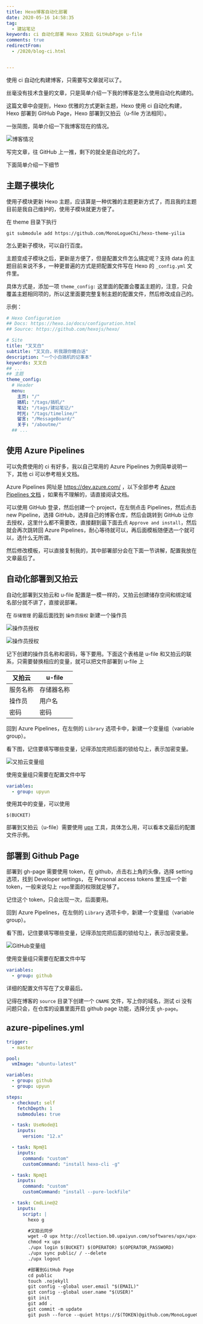```yaml
---
title: Hexo博客自动化部署
date: 2020-05-16 14:58:35
tag: 
  - 建站笔记
keywords: ci 自动化部署 Hexo 又拍云 GitHubPage u-file
comments: true
redirectFrom:
  - /2020/blog-ci.html


---
```


使用 ci 自动化构建博客，只需要写文章就可以了。

<!-- more -->

丝毫没有技术含量的文章，只是简单介绍一下我的博客是怎么使用自动化构建的。

这篇文章中会提到，Hexo 优雅的方式更新主题，Hexo 使用 ci 自动化构建，Hexo 部署到 GitHub Page，Hexo 部署到又拍云（u-file 方法相同）。

一张简图，简单介绍一下我博客现在的情况。

![博客情况](./img/sketch1589621851548.avif)

写完文章，往 GitHub 上一推，剩下的就全是自动化的了。

下面简单介绍一下细节

## 主题子模块化

使用子模块更新 Hexo 主题，应该算是一种优雅的主题更新方式了，而且我的主题目前是我自己维护的，使用子模块就更方便了。

在 theme 目录下执行

```
git submodule add https://github.com/MonoLogueChi/hexo-theme-yilia
```

怎么更新子模块，可以自行百度。

主题变成子模块之后，更新是方便了，但是配置文件怎么搞定呢？支持 data 的主题目前来说不多，一种更普遍的方式是把配置文件写在 Hexo 的 `_config.yml` 文件里。

具体方式是，添加一项 `theme_config:` 这里面的配置会覆盖主题的，注意，只会覆盖主题相同项的，所以这里面要完整复制主题的配置文件，然后修改成自己的。

示例：

```yaml
# Hexo Configuration
## Docs: https://hexo.io/docs/configuration.html
## Source: https://github.com/hexojs/hexo/

# Site
title: "叉叉白"
subtitle: "叉叉白，听我跟你瞎白话"
description: "一个小白搞机的记事本"
keywords: 叉叉白
## ...
## 主题
theme_config:
  # Header
  menu:
    主页: "/"
    搞机: "/tags/搞机/"
    笔记: "/tags/建站笔记/"
    时光: "/tags/timeline/"
    留言: "/MessageBoard/"
    关于: "/aboutme/"
  ## ...
```

## 使用 Azure Pipelines

可以免费使用的 ci 有好多，我以自己常用的 Azure Pipelines 为例简单说明一下，其他 ci 可以参考相关文档。

Azure Pipelines 网址是 https://dev.azure.com/ ，以下全部参考 [Azure Pipelines 文档](https://docs.microsoft.com/en-us/azure/devops/pipelines/get-started/pipelines-sign-up?view=azure-devops) ，如果有不理解的，请直接阅读文档。

可以使用 GitHub 登录，然后创建一个 project，在左侧点击 Pipelines，然后点击 new Pipeline，选择 GitHub，选择自己的博客仓库，然后会跳转到 GitHub 让你去授权，这里什么都不需要改，直接翻到最下面去点 `Approve and install`，然后就会再次跳转回 Azure Pipelines，耐心等待就可以，再后面模板随便选一个就可以，选什么无所谓。

然后修改模板，可以直接复制我的，其中部署部分会在下面一节讲解，配置我放在文章最后了。

## 自动化部署到又拍云

自动化部署到又拍云和 u-file 配置是一模一样的，又拍云创建储存空间和绑定域名部分就不讲了，直接说部署。

在 `存储管理` 的最后面找到 `操作员授权` 新建一个操作员

![操作员授权](./img/Snipaste_2020-05-16_18-18-47.avif)

![操作员授权](./img/Snipaste_2020-05-16_18-17-50.avif)

记下创建的操作员名称和密码，等下要用。下面这个表格是 u-file 和又拍云的联系，只需要替换相应的变量，就可以把文件部署到 u-file 上

| 又拍云   | u-file     |
| -------- | ---------- |
| 服务名称 | 存储器名称 |
| 操作员   | 用户名     |
| 密码     | 密码       |

回到 Azure Pipelines，在左侧的 `Library` 选项卡中，新建一个变量组（variable group）。

看下图，记住要填写哪些变量，记得添加完把后面的锁给勾上，表示加密变量。

![又拍云变量组](./img/Snipaste_2020-05-16_18-32-22.avif)

使用变量组只需要在配置文件中写

```yaml
variables:
  - group: upyun
```

使用其中的变量，可以使用

```
$(BUCKET)
```

部署到又拍云（u-file）需要使用 [upx](https://github.com/upyun/upx) 工具，具体怎么用，可以看本文最后的配置文件示例。

## 部署到 Github Page

部署到 gh-page 需要使用 token，在 github，点击右上角的头像，选择 setting 选项，找到 Developer settings， 在 Personal access tokens 里生成一个新 token，一般来说勾上 `repo`里面的权限就足够了。

记住这个 token，只会出现一次，后面要用。

回到 Azure Pipelines，在左侧的 `Library` 选项卡中，新建一个变量组（variable group）。

看下图，记住要填写哪些变量，记得添加完把后面的锁给勾上，表示加密变量。

![GitHub变量组](./img/Snipaste_2020-05-16_18-46-46.avif)

使用变量组只需要在配置文件中写

```yaml
variables:
  - group: github
```

详细的配置文件写在了文章最后。

记得在博客的 `source` 目录下创建一个 `CNAME` 文件，写上你的域名，测试 ci 没有问题只会，在仓库的设置里面开启 github page 功能，选择分支 `gh-page`。

## azure-pipelines.yml

```yaml azure-pipelines.yml
trigger:
  - master

pool:
  vmImage: "ubuntu-latest"

variables:
  - group: github
  - group: upyun

steps:
  - checkout: self
    fetchDepth: 1
    submodules: true

  - task: UseNode@1
    inputs:
      version: "12.x"

  - task: Npm@1
    inputs:
      command: "custom"
      customCommand: "install hexo-cli -g"

  - task: Npm@1
    inputs:
      command: "custom"
      customCommand: "install --pure-lockfile"

  - task: CmdLine@2
    inputs:
      script: |
        hexo g

        #又拍云同步
        wget -O upx http://collection.b0.upaiyun.com/softwares/upx/upx-linux-amd64-v0.2.6
        chmod +x upx
        ./upx login $(BUCKET) $(OPERATOR) $(OPERATOR_PASSWORD)
        ./upx sync public/ / --delete
        ./upx logout

        #部署到GitHub Page
        cd public
        touch .nojekyll
        git config --global user.email "$(EMAIL)"
        git config --global user.name "$(USER)"
        git init
        git add .
        git commit -m update
        git push --force --quiet https://$(TOKEN)@github.com/MonoLogueChi/blog.xxwhite.com.git master:gh-pages
```
